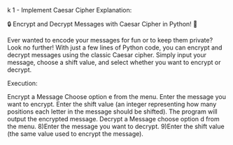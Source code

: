 k 1 - Implement Caesar Cipher
Explanation:

🔒 Encrypt and Decrypt Messages with Caesar Cipher in Python! 🔑

Ever wanted to encode your messages for fun or to keep them private? Look no further! With just a few lines of Python code, you can encrypt and decrypt messages using the classic Caesar cipher. Simply input your message, choose a shift value, and select whether you want to encrypt or decrypt.

Execution:

Encrypt a Message
Choose option e from the menu.
Enter the message you want to encrypt.
Enter the shift value (an integer representing how many positions each letter in the message should be shifted).
The program will output the encrypted message.
Decrypt a Message
choose option d from the menu. 8)Enter the message you want to decrypt. 9)Enter the shift value (the same value used to encrypt the message).
